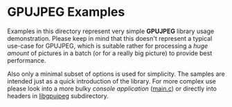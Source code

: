 # GPUJPEG Examples

Examples in this directory represent very simple **GPUJPEG** library usage
demonstration.  Please keep in mind that this doesn't represent a typical
use-case for GPUJPEG, which is suitable rather for processing a _huge amount_
of pictures in a batch (or for a really big picture) to provide best performance.

Also only a minimal subset of options is used for simplicity. The samples are
intended just as a quick introduction of the library. For more complex use
please look into a more bulky _console application_ ([main.c](../src/main.c))
or directly into headers in [libgpujpeg](../libgpujpeg) subdirectory.
